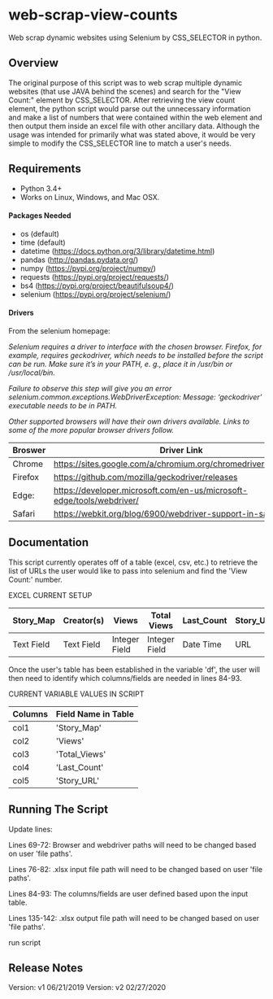 # web-scrap-view-counts
Web scrap dynamic websites using Selenium by CSS_SELECTOR in python.

## Overview
The original purpose of this script was to web scrap multiple dynamic websites (that use JAVA behind the scenes) and search for the "View Count:" element by CSS_SELECTOR. After retrieving the view count element, the python script would parse out the unnecessary information and make a list of numbers that were contained within the web element and then output them inside an excel file with other ancillary data.
Although the usage was intended for primarily what was stated above, it would be very simple to modify the CSS_SELECTOR line to match a user's needs.

## Requirements
* Python 3.4+
* Works on Linux, Windows, and Mac OSX.

#### Packages Needed
- os (default)
- time (default)
- datetime (https://docs.python.org/3/library/datetime.html)
- pandas (http://pandas.pydata.org/)
- numpy (https://pypi.org/project/numpy/)
- requests (https://pypi.org/project/requests/)
- bs4 (https://pypi.org/project/beautifulsoup4/)
- selenium (https://pypi.org/project/selenium/)

#### Drivers 
From the selenium homepage:

*Selenium requires a driver to interface with the chosen browser. Firefox, for example, requires geckodriver, which needs to be installed before the script can be run. Make sure it’s in your PATH, e. g., place it in /usr/bin or /usr/local/bin.*

*Failure to observe this step will give you an error selenium.common.exceptions.WebDriverException: Message: ‘geckodriver’ executable needs to be in PATH.*

*Other supported browsers will have their own drivers available. Links to some of the more popular browser drivers follow.*

Broswer | Driver Link
------------ | -------------
Chrome | https://sites.google.com/a/chromium.org/chromedriver/downloads
Firefox | https://github.com/mozilla/geckodriver/releases
Edge: | https://developer.microsoft.com/en-us/microsoft-edge/tools/webdriver/
Safari | https://webkit.org/blog/6900/webdriver-support-in-safari-10/

## Documentation
This script currently operates off of a table (excel, csv, etc.) to retrieve the list of URLs the user would like to pass into selenium and find the 'View Count:' number. 

EXCEL CURRENT SETUP

Story_Map | Creator(s) | Views | Total Views | Last_Count | Story_URL
------------ | -------------|-------------|-------------|-------------|-------------|
Text Field | Text Field | Integer Field | Integer Field | Date Time | URL

Once the user's table has been established in the variable 'df', the user will then need to identify which columns/fields are needed in lines 84-93. 

CURRENT VARIABLE VALUES IN SCRIPT

Columns | Field Name in Table
------------ | -------------
col1 | 'Story_Map'
col2 | 'Views'
col3 | 'Total_Views'
col4 | 'Last_Count'
col5 | 'Story_URL'

## Running The Script

Update lines:

Lines 69-72: Browser and webdriver paths will need to be changed based on user 'file paths'.

Lines 76-82: .xlsx input file path will need to be changed based on user 'file paths'.

Lines 84-93: The columns/fields are user defined based upon the input table.

Lines 135-142: .xlsx output file path will need to be changed based on user 'file paths'.

run script

## Release Notes
Version: v1 06/21/2019
Version: v2 02/27/2020
